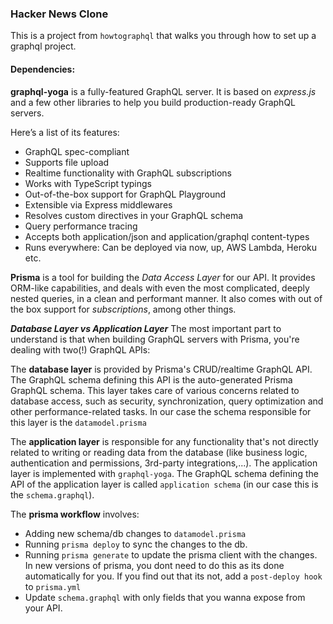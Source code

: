 ### Hacker News Clone

This is a project from `howtographql` that walks you through how to set up a graphql project.

#### Dependencies:

**graphql-yoga** is a fully-featured GraphQL server. It is based on _express.js_
and a few other libraries to help you build production-ready GraphQL servers.

Here’s a list of its features:

- GraphQL spec-compliant
- Supports file upload
- Realtime functionality with GraphQL subscriptions
- Works with TypeScript typings
- Out-of-the-box support for GraphQL Playground
- Extensible via Express middlewares
- Resolves custom directives in your GraphQL schema
- Query performance tracing
- Accepts both application/json and application/graphql content-types
- Runs everywhere: Can be deployed via now, up, AWS Lambda, Heroku etc.

**Prisma** is a tool for building the _Data Access Layer_ for our API. It provides ORM-like capabilities, and deals with even the most complicated, deeply nested queries, in a clean and performant manner. It also comes with out of the box support for _subscriptions_, among other things.

**_Database Layer vs Application Layer_**
The most important part to understand is that when building GraphQL servers with Prisma, you're dealing with two(!) GraphQL APIs:

The **database layer** is provided by Prisma's CRUD/realtime GraphQL API. The GraphQL schema defining this API is the auto-generated Prisma GraphQL schema.
This layer takes care of various concerns related to database access, such as security, synchronization, query optimization and other performance-related tasks.
In our case the schema responsible for this layer is the `datamodel.prisma`

The **application layer** is responsible for any functionality that's not directly related to writing or reading data from the database (like business logic, authentication and permissions, 3rd-party integrations,...).
The application layer is implemented with `graphql-yoga`. The GraphQL schema defining the API of the application layer is called `application schema` (in our case this is the `schema.graphql`).

The **prisma workflow** involves:

- Adding new schema/db changes to `datamodel.prisma`
- Running `prisma deploy` to sync the changes to the db.
- Running `prisma generate` to update the prisma client with the changes. In new versions of prisma, you dont need to do this as its done automatically for you. If you find out that its not, add a `post-deploy hook` to `prisma.yml`
- Update `schema.graphql` with only fields that you wanna expose from your API.

